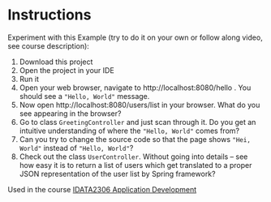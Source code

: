 # Instructions
Experiment with this Example (try to do it on your own or follow along video, see course description):
1. Download this project 
2. Open the project in your IDE
3. Run it
4. Open your web browser, navigate to http://localhost:8080/hello . You should see a `"Hello, World"` message. 
5. Now open http://localhost:8080/users/list in your browser. What do you see appearing in the browser?
6.	Go to class `GreetingController` and just scan through it. Do you get an intuitive understanding of where the `"Hello, World"` comes from? 
7.	Can you try to change the source code so that the page shows `"Hei, World"` instead of `"Hello, World"`?
8.	Check out the class `UserController`. Without going into details – see how easy it is to return a list of users which get translated to a proper JSON representation of the user list by Spring framework?

Used in the course [IDATA2306 Application Development](https://www.ntnu.edu/studies/courses/IDATA2306)